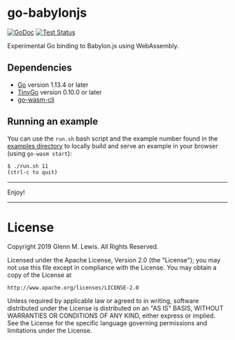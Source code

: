 # go-babylonjs

[![GoDoc](https://godoc.org/github.com/gmlewis/go-babylonjs/babylon?status.svg)](https://godoc.org/github.com/gmlewis/go-babylonjs/babylon)
[![Test Status](https://github.com/gmlewis/go-babylonjs/workflows/tests/badge.svg)](https://github.com/gmlewis/go-babylonjs/actions?query=workflow%3Atests)

Experimental Go binding to Babylon.js using WebAssembly.

## Dependencies

- [Go](https://golang.org) version 1.13.4 or later
- [TinyGo](https://tinygo.org) version 0.10.0 or later
- [go-wasm-cli](https://github.com/mfrachet/go-wasm-cli)

## Running an example

You can use the `run.sh` bash script and the example number found in
the [examples directory](/examples) to locally build and serve an
example in your browser (using `go-wasm start`):

```sh
$ ./run.sh 11
(ctrl-c to quit)
```

----------------------------------------------------------------------

Enjoy!

----------------------------------------------------------------------

# License

Copyright 2019 Glenn M. Lewis. All Rights Reserved.

Licensed under the Apache License, Version 2.0 (the "License");
you may not use this file except in compliance with the License.
You may obtain a copy of the License at

    http://www.apache.org/licenses/LICENSE-2.0

Unless required by applicable law or agreed to in writing, software
distributed under the License is distributed on an "AS IS" BASIS,
WITHOUT WARRANTIES OR CONDITIONS OF ANY KIND, either express or implied.
See the License for the specific language governing permissions and
limitations under the License.

